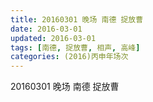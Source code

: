 ```yaml
---
title: 20160301 晚场 南德 捉放曹
date: 2016-03-01
updated: 2016-03-01
tags: [南德, 捉放曹, 相声, 高峰] 
categories: (2016)丙申年场次 
---
```

20160301 晚场 南德 捉放曹